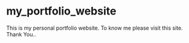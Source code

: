 # my_portfolio_website
This is my personal portfolio website. To know me please visit this site. Thank You..
